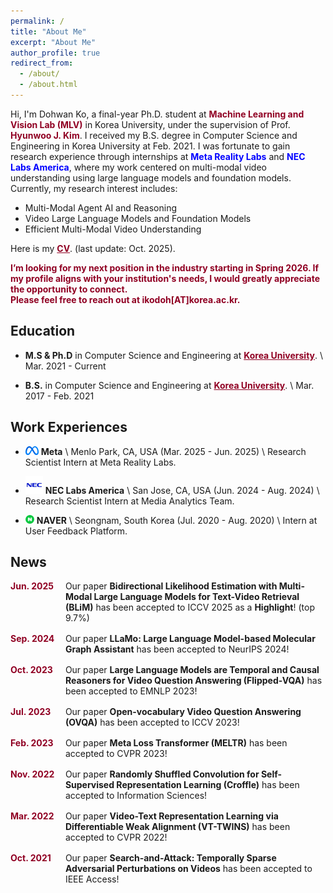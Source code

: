 ```yaml
---
permalink: /
title: "About Me"
excerpt: "About Me"
author_profile: true
redirect_from: 
  - /about/
  - /about.html
---
```


Hi, I'm Dohwan Ko, a final-year Ph.D. student at <a href="https://mlv.kaist.ac.kr/" style="color: #900023; text-decoration: none;">**Machine Learning and Vision Lab (MLV)**</a> in Korea University, under the supervision of Prof.  <a href="https://pages.cs.wisc.edu/~hwkim/" style="color: #900023; text-decoration: none;">**Hyunwoo J. Kim**</a>. 
I received my B.S. degree in Computer Science and Engineering in Korea University at Feb. 2021.
I was fortunate to gain research experience through internships at <span style="color: blue;"><strong>Meta Reality Labs</strong></span> and <span style="color: blue;"><strong>NEC Labs America</strong></span>, where my work centered on multi-modal video understanding using large language models and foundation models.
Currently, my research interest includes:
- Multi-Modal Agent AI and Reasoning
- Video Large Language Models and Foundation Models
- Efficient Multi-Modal Video Understanding

Here is my <a href="../CV.pdf" style="color: #900023; text-decoratio.n: none;">**CV**</a>.  (last update: Oct. 2025).

<span style="color: #900023;"><strong>I’m looking for my next position in the industry starting in Spring 2026. If my profile aligns with your institution's needs, I would greatly appreciate the opportunity to connect. <br>Please feel free to reach out at ikodoh[AT]korea.ac.kr.</strong></span>

## Education
- **M.S & Ph.D** in Computer Science and Engineering at <a href="https://www.korea.edu/mbshome/mbs/en/index.do" style="color: #900023; text-decoratio.n: none;">**Korea University**</a>. \\
Mar. 2021 - Current

- **B.S.** in Computer Science and Engineering at <a href="https://www.korea.edu/mbshome/mbs/en/index.do" style="color: #900023; text-decoration.n: none;">**Korea University**</a>. \\
Mar. 2017 - Feb. 2021

## Work Experiences
- <img src="../images/logo/meta.png" alt="Meta logo" style="height: 1em;"> **Meta** \\
Menlo Park, CA, USA (Mar. 2025 - Jun. 2025)  \\
Research Scientist Intern at Meta Reality Labs. 

- <img src="../images/logo/nec.png" alt="NEC logo" style="height: 2em;"> **NEC Labs America** \\
San Jose, CA, USA (Jun. 2024 - Aug. 2024) \\
Research Scientist Intern at Media Analytics Team. 

- <img src="../images/logo/naver.png" alt="NAVER logo" style="height: 1em;"> **NAVER** \\
Seongnam, South Korea (Jul. 2020 - Aug. 2020) \\
Intern at User Feedback Platform. 

## News
<div class="news-item">
  <span class="news-date">Jun. 2025</span>&nbsp;&nbsp;
  <span class="news-content">Our paper <strong>Bidirectional Likelihood Estimation with Multi-Modal Large Language Models for Text-Video Retrieval (BLiM)</strong> has been accepted to ICCV 2025 as a <strong>Highlight</strong>! (top 9.7%)</span>
  <!-- <span class="news-content">Our paper <strong>Bidirectional Likelihood Estimation with Multi-Modal Large Language Models for Text-Video Retrieval</strong> has been accepted to ICCV 2025 (Highlight)!</span> -->
</div>

<div class="news-item">
  <span class="news-date">Sep. 2024</span>&nbsp;&nbsp;
  <span class="news-content">Our paper <strong>LLaMo: Large Language Model-based Molecular Graph Assistant</strong> has been accepted to NeurIPS 2024!</span>
</div>

<div class="news-item">
  <span class="news-date">Oct. 2023</span>&nbsp;&nbsp;
  <span class="news-content">Our paper <strong>Large Language Models are Temporal and Causal Reasoners for Video Question Answering (Flipped-VQA)</strong> has been accepted to EMNLP 2023!</span>
</div>

<div class="news-item">
  <span class="news-date">Jul. 2023</span>&nbsp;&nbsp;
  <span class="news-content">Our paper <strong>Open-vocabulary Video Question Answering (OVQA)</strong> has been accepted to ICCV 2023!</span>
</div>

<div class="news-item">
  <span class="news-date">Feb. 2023</span>&nbsp;&nbsp;
  <span class="news-content">Our paper <strong>Meta Loss Transformer (MELTR)</strong> has been accepted to CVPR 2023!</span>
</div>

<div class="news-item">
  <span class="news-date">Nov. 2022</span>&nbsp;&nbsp;
  <span class="news-content">Our paper <strong>Randomly Shuffled Convolution for Self-Supervised Representation Learning (Croffle)</strong> has been accepted to Information Sciences!</span>
</div>

<div class="news-item">
  <span class="news-date">Mar. 2022</span>&nbsp;&nbsp;
  <span class="news-content">Our paper <strong>Video-Text Representation Learning via Differentiable Weak Alignment (VT-TWINS)</strong> has been accepted to CVPR 2022!</span>
</div>

<div class="news-item">
  <span class="news-date">Oct. 2021</span>&nbsp;&nbsp;
  <span class="news-content">Our paper <strong>Search-and-Attack: Temporally Sparse Adversarial Perturbations on Videos</strong> has been accepted to IEEE Access!</span>
</div>

<style>
.news-item {
  display: flex;
  margin-bottom: 16px;
  align-items: baseline;
}

.news-date {
  min-width: 80px;
  font-weight: bold;
  color: #900023;
}

.news-content {
  flex: 1;
}
</style>